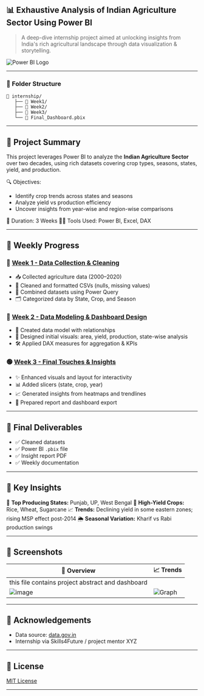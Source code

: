 
## 📊 **Exhaustive Analysis of Indian Agriculture Sector Using Power BI**

> A deep-dive internship project aimed at unlocking insights from India's rich agricultural landscape through data visualization & storytelling.

![Power BI Logo](https://img.icons8.com/color/96/power-bi.png)

---

### 📁 Folder Structure

```
📂 internship/
   ├── 📁 Week1/
   ├── 📁 Week2/
   ├── 📁 Week3/
   └── 📄 Final_Dashboard.pbix
```

---

## 🧠 Project Summary

This project leverages Power BI to analyze the **Indian Agriculture Sector** over two decades, using rich datasets covering crop types, seasons, states, yield, and production.

🔍 Objectives:

* Identify crop trends across states and seasons
* Analyze yield vs production efficiency
* Uncover insights from year-wise and region-wise comparisons

📅 Duration: 3 Weeks
👨‍💻 Tools Used: Power BI, Excel, DAX

---

## 📆 Weekly Progress

### 🔶 [Week 1 - Data Collection & Cleaning](./Week1/README.md)

* 📥 Collected agriculture data (2000–2020)
* 🧹 Cleaned and formatted CSVs (nulls, missing values)
* 🧮 Combined datasets using Power Query
* 🗂 Categorized data by State, Crop, and Season

### 🔷 [Week 2 - Data Modeling & Dashboard Design](./Week2/README.md)

* 🧩 Created data model with relationships
* 📌 Designed initial visuals: area, yield, production, state-wise analysis
* 🛠 Applied DAX measures for aggregation & KPIs

### 🟢 [Week 3 - Final Touches & Insights](./Week3/README.md)

* ✨ Enhanced visuals and layout for interactivity
* 📊 Added slicers (state, crop, year)
* 📈 Generated insights from heatmaps and trendlines
* 📎 Prepared report and dashboard export

---

## 📌 Final Deliverables

* ✅ Cleaned datasets
* ✅ Power BI `.pbix` file
* ✅ Insight report PDF
* ✅ Weekly documentation

---

## 🚀 Key Insights

📍 **Top Producing States:** Punjab, UP, West Bengal
🌾 **High-Yield Crops:** Rice, Wheat, Sugarcane
📈 **Trends:** Declining yield in some eastern zones; rising MSP effect post-2014
🌦️ **Seasonal Variation:** Kharif vs Rabi production swings

---

## 📸 Screenshots

| 📍 Overview                                                     | 📈 Trends                                                |
| --------------------------------------------------------------- | -------------------------------------------------------- |
| this file contains project abstract and dashboard
![image](https://github.com/user-attachments/assets/6e79ac1a-54b8-4b1f-9eb6-240dfa400b09) | ![Graph](https://img.icons8.com/ios/100/combo-chart.png) |

---

## 🙌 Acknowledgements

* Data source: [data.gov.in](https://data.gov.in/)
* Internship via Skills4Future / project mentor XYZ

---

## 📎 License

[MIT License](./LICENSE)

---

